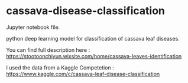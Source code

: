 # cassava-disease-classification
Jupyter notebook file.

python deep learning model for classification of cassava leaf diseases.

You can find full description here : 
https://stootoonchiyun.wixsite.com/home/cassava-leaves-identification

I used the data from a Kaggle Competetion : 
https://www.kaggle.com/c/cassava-leaf-disease-classification
